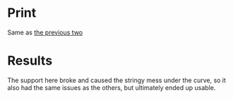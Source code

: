 # Print

Same as [the previous two](../17/03-iphone-camera-stand.md)

# Results

The support here broke and caused the stringy mess under the curve, so it also had the same issues as the others, but ultimately ended up usable.